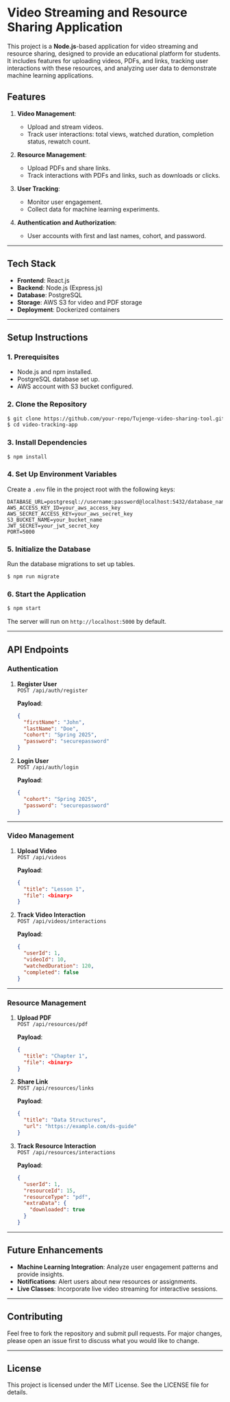 # Video Streaming and Resource Sharing Application

This project is a **Node.js**-based application for video streaming and resource sharing, designed to provide an educational platform for students. It includes features for uploading videos, PDFs, and links, tracking user interactions with these resources, and analyzing user data to demonstrate machine learning applications.

## Features

1. **Video Management**:

   - Upload and stream videos.
   - Track user interactions: total views, watched duration, completion status, rewatch count.

2. **Resource Management**:

   - Upload PDFs and share links.
   - Track interactions with PDFs and links, such as downloads or clicks.

3. **User Tracking**:

   - Monitor user engagement.
   - Collect data for machine learning experiments.

4. **Authentication and Authorization**:
   - User accounts with first and last names, cohort, and password.

---

## Tech Stack

- **Frontend**: React.js
- **Backend**: Node.js (Express.js)
- **Database**: PostgreSQL
- **Storage**: AWS S3 for video and PDF storage
- **Deployment**: Dockerized containers

---

## Setup Instructions

### 1. Prerequisites

- Node.js and npm installed.
- PostgreSQL database set up.
- AWS account with S3 bucket configured.

### 2. Clone the Repository

```bash
$ git clone https://github.com/your-repo/Tujenge-video-sharing-tool.git
$ cd video-tracking-app
```

### 3. Install Dependencies

```bash
$ npm install
```

### 4. Set Up Environment Variables

Create a `.env` file in the project root with the following keys:

```env
DATABASE_URL=postgresql://username:password@localhost:5432/database_name
AWS_ACCESS_KEY_ID=your_aws_access_key
AWS_SECRET_ACCESS_KEY=your_aws_secret_key
S3_BUCKET_NAME=your_bucket_name
JWT_SECRET=your_jwt_secret_key
PORT=5000
```

### 5. Initialize the Database

Run the database migrations to set up tables.

```bash
$ npm run migrate
```

### 6. Start the Application

```bash
$ npm start
```

The server will run on `http://localhost:5000` by default.

---

## API Endpoints

### **Authentication**

1. **Register User**  
   `POST /api/auth/register`

   **Payload**:

   ```json
   {
     "firstName": "John",
     "lastName": "Doe",
     "cohort": "Spring 2025",
     "password": "securepassword"
   }
   ```

2. **Login User**  
   `POST /api/auth/login`

   **Payload**:

   ```json
   {
     "cohort": "Spring 2025",
     "password": "securepassword"
   }
   ```

---

### **Video Management**

1. **Upload Video**  
   `POST /api/videos`

   **Payload**:

   ```json
   {
     "title": "Lesson 1",
     "file": <binary>
   }
   ```

2. **Track Video Interaction**  
   `POST /api/videos/interactions`

   **Payload**:

   ```json
   {
     "userId": 1,
     "videoId": 10,
     "watchedDuration": 120,
     "completed": false
   }
   ```

---

### **Resource Management**

1. **Upload PDF**  
   `POST /api/resources/pdf`

   **Payload**:

   ```json
   {
     "title": "Chapter 1",
     "file": <binary>
   }
   ```

2. **Share Link**  
   `POST /api/resources/links`

   **Payload**:

   ```json
   {
     "title": "Data Structures",
     "url": "https://example.com/ds-guide"
   }
   ```

3. **Track Resource Interaction**  
   `POST /api/resources/interactions`

   **Payload**:

   ```json
   {
     "userId": 1,
     "resourceId": 15,
     "resourceType": "pdf",
     "extraData": {
       "downloaded": true
     }
   }
   ```

---

## Future Enhancements

- **Machine Learning Integration**: Analyze user engagement patterns and provide insights.
- **Notifications**: Alert users about new resources or assignments.
- **Live Classes**: Incorporate live video streaming for interactive sessions.

---

## Contributing

Feel free to fork the repository and submit pull requests. For major changes, please open an issue first to discuss what you would like to change.

---

## License

This project is licensed under the MIT License. See the LICENSE file for details.
